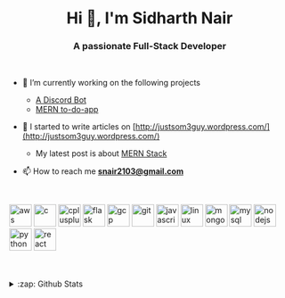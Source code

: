 <h1 align="center">Hi 👋, I'm Sidharth Nair</h1>
<h3 align="center">A passionate Full-Stack Developer</h3>

<br />

* 🔭 I’m currently working on the following projects 
  + [A Discord Bot](https://github.com/justsom3guy/discord-bot)
  + [MERN to-do-app](https://github.com/justsom3guy/to-do-app)

* 📝 I started to  write articles on [http://justsom3guy.wordpress.com/](http://justsom3guy.wordpress.com/)
  +  My latest post is about [MERN Stack](https://justsom3guy.wordpress.com/2020/09/09/getting-started-with-mern-stack-part-1/)

* 📫 How to reach me **snair2103@gmail.com**

<br />

<p align="left">
<img src="https://devicons.github.io/devicon/devicon.git/icons/amazonwebservices/amazonwebservices-original-wordmark.svg" alt="aws" width="40" height="40"/>
<img src="https://devicons.github.io/devicon/devicon.git/icons/c/c-original.svg" alt="c" width="40" height="40"/>
<img src="https://devicons.github.io/devicon/devicon.git/icons/cplusplus/cplusplus-original.svg" alt="cplusplus" width="40" height="40"/> 
<img src="https://www.vectorlogo.zone/logos/pocoo_flask/pocoo_flask-icon.svg" alt="flask" width="40" height="40"/> 
<img src="https://www.vectorlogo.zone/logos/google_cloud/google_cloud-icon.svg" alt="gcp" width="40" height="40"/> 
<img src="https://www.vectorlogo.zone/logos/git-scm/git-scm-icon.svg" alt="git" width="40" height="40"/> 
<img src="https://devicons.github.io/devicon/devicon.git/icons/javascript/javascript-original.svg" alt="javascript" width="40" height="40"/> 
<img src="https://devicons.github.io/devicon/devicon.git/icons/linux/linux-original.svg" alt="linux" width="40" height="40"/> 
<img src="https://devicons.github.io/devicon/devicon.git/icons/mongodb/mongodb-original-wordmark.svg" alt="mongodb" width="40" height="40"/> <img src="https://devicons.github.io/devicon/devicon.git/icons/mysql/mysql-original-wordmark.svg" alt="mysql" width="40" height="40"/> 
<img src="https://devicons.github.io/devicon/devicon.git/icons/nodejs/nodejs-original-wordmark.svg" alt="nodejs" width="40" height="40"/> 
<img src="https://devicons.github.io/devicon/devicon.git/icons/python/python-original.svg" alt="python" width="40" height="40"/> 
<img src="https://devicons.github.io/devicon/devicon.git/icons/react/react-original-wordmark.svg" alt="react" width="40" height="40"/>
</p>

<br />
<br />

<details>
  <summary>:zap: Github Stats</summary>

  <img align="left" alt="Justsom3guy's Github Stats" src="https://github-readme-stats.justsom3guy.vercel.app/api?username=justsom3guy&show_icons=true&theme=buefy&hide_border=true" />

</details>
